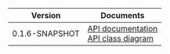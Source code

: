 | Version | Documents |
|:---:|---|
| 0.1.6-SNAPSHOT | [API documentation](0.1.6-SNAPSHOT)<br>[API class diagram](0.1.6-SNAPSHOT/api_class_diagram.svg) |
